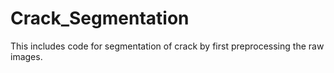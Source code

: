 # Crack_Segmentation
This includes code for segmentation of crack by first preprocessing the raw images.
